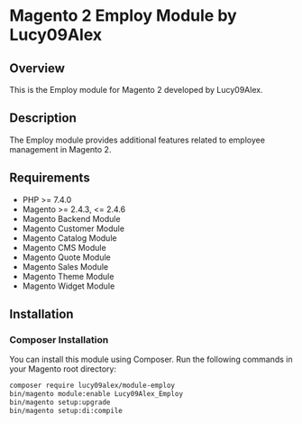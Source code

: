 # Magento 2 Employ Module by Lucy09Alex

## Overview

This is the Employ module for Magento 2 developed by Lucy09Alex.

## Description

The Employ module provides additional features related to employee management in Magento 2.

## Requirements

- PHP >= 7.4.0
- Magento >= 2.4.3, <= 2.4.6
- Magento Backend Module
- Magento Customer Module
- Magento Catalog Module
- Magento CMS Module
- Magento Quote Module
- Magento Sales Module
- Magento Theme Module
- Magento Widget Module

## Installation

### Composer Installation

You can install this module using Composer. Run the following commands in your Magento root directory:

```bash
composer require lucy09alex/module-employ
bin/magento module:enable Lucy09Alex_Employ
bin/magento setup:upgrade
bin/magento setup:di:compile
